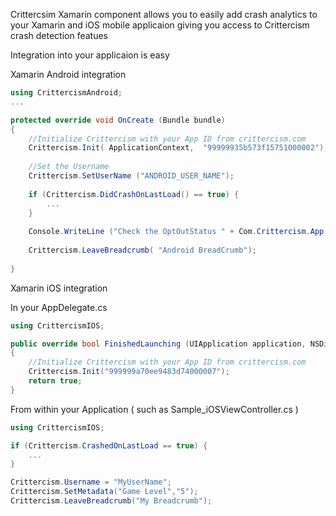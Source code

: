 Crittercsim Xamarin component allows you to easily add crash analytics to your Xamarin and iOS mobile applicaion giving you access to Crittercism crash detection featues

Integration into your applicaion is easy

Xamarin Android integration

```csharp
using CrittercismAndroid;
...

protected override void OnCreate (Bundle bundle)
{
	//Initialize Crittercism with your App ID from crittercism.com
	Crittercism.Init( ApplicationContext,  "99999935b573f15751000002");
			
	//Set the Username
	Crittercism.SetUserName ("ANDROID_USER_NAME");
	
	if (Crittercism.DidCrashOnLastLoad() == true) {
		...
	}
	
	Console.WriteLine ("Check the OptOutStatus " + Com.Crittercism.App.Crittercism.OptOutStatus );
	
	Crittercism.LeaveBreadcrumb( "Android BreadCrumb");
	
}
```

Xamarin iOS integration

In your AppDelegate.cs 

```csharp
using CrittercismIOS;

public override bool FinishedLaunching (UIApplication application, NSDictionary launchOptions)
{
	//Initialize Crittercism with your App ID from crittercism.com
	Crittercism.Init("999999a70ee9483d74000007");
	return true;
}

```

From within your Application ( such as Sample_iOSViewController.cs )

```csharp
using CrittercismIOS;

if (Crittercism.CrashedOnLastLoad == true) {
	...
}

Crittercism.Username = "MyUserName";
Crittercism.SetMetadata("Game Level","5");
Crittercism.LeaveBreadcrumb("My Breadcrumb");

```



